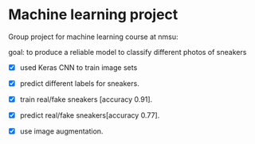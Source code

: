 # Machine learning project

Group project for machine learning course at nmsu:

goal: to produce a reliable model to classify different photos of sneakers

- [x] used Keras CNN to train image sets

- [x] predict different labels for sneakers.

- [x] train real/fake sneakers [accuracy 0.91].

- [x] predict real/fake sneakers[accuracy 0.77].

- [x] use image augmentation.
